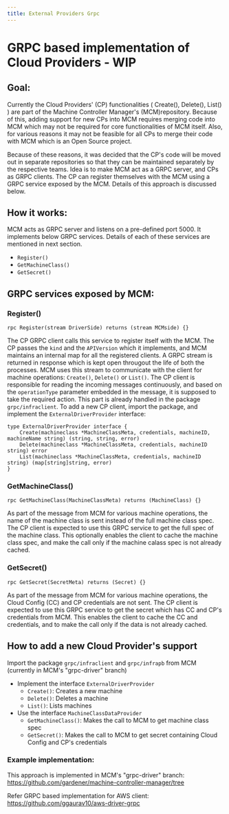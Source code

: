 ```yaml
---
title: External Providers Grpc
---
```

# GRPC based implementation of Cloud Providers - WIP

## Goal:
Currently the Cloud Providers' (CP) functionalities ( Create(), Delete(), List() ) are part of the Machine Controller Manager's (MCM)repository. Because of this, adding support for new CPs into MCM requires merging code into MCM which may not be required for core functionalities of MCM itself. Also, for various reasons it may not be feasible for all CPs to merge their code with MCM which is an Open Source project.

Because of these reasons, it was decided that the CP's code will be moved out in separate repositories so that they can be maintained separately by the respective teams. Idea is to make MCM act as a GRPC server, and CPs as GRPC clients. The CP can register themselves with the MCM using a GRPC service exposed by the MCM. Details of this approach is discussed below.

## How it works:
MCM acts as GRPC server and listens on a pre-defined port 5000. It implements below GRPC services. Details of each of these services are mentioned in next section.
* `Register()`
* `GetMachineClass()`
* `GetSecret()`

## GRPC services exposed by MCM:

### Register()
`rpc Register(stream DriverSide) returns (stream MCMside) {}`

The CP GRPC client calls this service to register itself with the MCM. The CP passes the `kind` and the `APIVersion` which it implements, and MCM maintains an internal map for all the registered clients. A GRPC stream is returned in response which is kept open througout the life of both the processes. MCM uses this stream to communicate with the client  for machine operations: `Create()`, `Delete()` or `List()`.
The CP client is responsible for reading the incoming messages continuously, and based on the `operationType` parameter embedded in the message, it is supposed to take the required action. This part is already handled in the package `grpc/infraclient`.
To add a new CP client, import the package, and implement the `ExternalDriverProvider` interface:

```
type ExternalDriverProvider interface {
	Create(machineclass *MachineClassMeta, credentials, machineID, machineName string) (string, string, error)
	Delete(machineclass *MachineClassMeta, credentials, machineID string) error
	List(machineclass *MachineClassMeta, credentials, machineID string) (map[string]string, error)
}
```

### GetMachineClass()
`rpc GetMachineClass(MachineClassMeta) returns (MachineClass) {}`

As part of the message from MCM for various machine operations, the name of the machine class is sent instead of the full machine class spec. The CP client is expected to use this GRPC service to get the full spec of the machine class. This optionally enables the client to cache the machine class spec, and make the call only if the machine calass spec is not already cached.

### GetSecret()
`rpc GetSecret(SecretMeta) returns (Secret) {}`

As part of the message from MCM for various machine operations, the Cloud Config (CC) and CP credentials are not sent. The CP client is expected to use this GRPC service to get the secret which has CC and CP's credentials from MCM. This enables the client to cache the CC and credentials, and to make the call only if the data is not already cached.

## How to add a new Cloud Provider's support
Import the package `grpc/infraclient` and `grpc/infrapb` from MCM (currently in MCM's "grpc-driver" branch)
* Implement the interface `ExternalDriverProvider`
    * `Create()`: Creates a new machine
    * `Delete()`: Deletes a machine
    * `List()`: Lists machines
* Use the interface `MachineClassDataProvider`
    * `GetMachineClass()`: Makes the call to MCM to get machine class spec
    * `GetSecret()`: Makes the call to MCM to get secret containing Cloud Config and CP's credentials

### Example implementation:
This approach is implemented in MCM's "grpc-driver" branch:
https://github.com/gardener/machine-controller-manager/tree

Refer GRPC based implementation for AWS client:
https://github.com/ggaurav10/aws-driver-grpc
